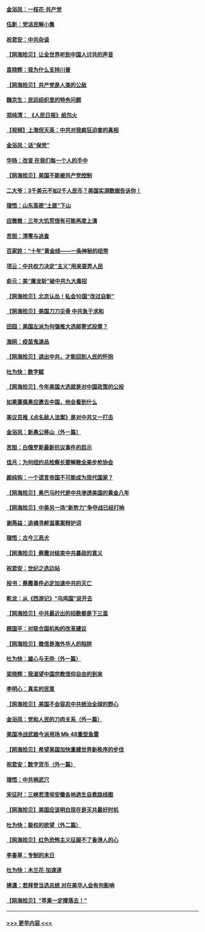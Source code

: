 #### [金浴凤：一枝花·共产党](../pages/nsc993/n12368757.md?t=09010002) 
#### [伍新：党话民解小集](../pages/nsc993/n12366907.md?t=09010002) 
#### [祝君安：中共杂谈](../pages/nsc993/n12366076.md?t=09010002) 
#### [【网海拾贝】让全世界听到中国人讨共的声音](../pages/nsc993/n12365569.md?t=09010002) 
#### [袁晓辉：我为什么支持川普](../pages/nsc993/n12362670.md?t=09010002) 
#### [【网海拾贝】共产党是人类的公敌](../pages/nsc993/n12363182.md?t=09010002) 
#### [魏京生：民运组织里的特务问题](../pages/nsc993/n12363010.md?t=09010002) 
#### [郑纯清： 《人民日报》纸包火](../pages/nsc993/n12362706.md?t=09010002) 
#### [【视频】上海倪天英：中共对我疯狂迫害的真相](../pages/nsc993/n12356341.md?t=09010002) 
#### [金浴凤：话“保党”](../pages/nsc993/n12361867.md?t=09010002) 
#### [华旸：改变 在我们每一个人的手中](../pages/nsc993/n12361774.md?t=09010002) 
#### [【网海拾贝】美国不能被共产党控制](../pages/nsc993/n12360271.md?t=09010002) 
#### [二大爷：3千美元不如2千人民币？美国实测数据告诉你！](../pages/nsc993/n12358563.md?t=09010002) 
#### [理悟：山东高密“土匪”下山](../pages/nsc993/n12358535.md?t=09010002) 
#### [应微微：三年大饥荒很有可能再度上演](../pages/nsc993/n12358523.md?t=09010002) 
#### [苦胆：清零与追查](../pages/nsc993/n12358501.md?t=09010002) 
#### [百家姓：“十年”黄金线——一条神秘的纽带](../pages/nsc993/n12358319.md?t=09010002) 
#### [项云：中共权力决定“主义”用来耍弄人民](../pages/nsc993/n12358172.md?t=09010002) 
#### [俞元：美“屠龙斩”破中共九大毒招](../pages/nsc993/n12357822.md?t=09010002) 
#### [【网海拾贝】北京认怂！私会10国“改过自新”](../pages/nsc993/n12357784.md?t=09010002) 
#### [【网海拾贝】美国刀刀见骨 中共急于求和](../pages/nsc993/n12355511.md?t=09010002) 
#### [田园：美国左派为何强推大选邮寄式投票？](../pages/nsc993/n12352963.md?t=09010002) 
#### [海网：疫苗鬼速品](../pages/nsc993/n12354438.md?t=09010002) 
#### [【网海拾贝】退出中共，才能回到人民的怀抱](../pages/nsc993/n12352634.md?t=09010002) 
#### [吐为快：数字赋](../pages/nsc993/n12352317.md?t=09010002) 
#### [【网海拾贝】今年美国大选就是对中国政策的公投](../pages/nsc993/n12350973.md?t=09010002) 
#### [如果蓬佩奥应邀去中国，他会看到什么](../pages/nsc993/n12350945.md?t=09010002) 
#### [美议员推《点名敌人法案》是对中共又一打击](../pages/nsc993/n12350765.md?t=09010002) 
#### [金浴凤：新愚公移山（外一篇）](../pages/nsc993/n12350253.md?t=09010002) 
#### [苦胆：白俄罗斯最新抗议事件的启示](../pages/nsc993/n12349989.md?t=09010002) 
#### [佳月：为何纽约总检察长要解散全美步枪协会](../pages/nsc993/n12349939.md?t=09010002) 
#### [颜纯钩：一个谎言帝国不可能成为现代国家？](../pages/nsc993/n12349898.md?t=09010002) 
#### [【网海拾贝】奥巴马时代是中共渗透美国的黄金八年](../pages/nsc993/n12349284.md?t=09010002) 
#### [【网海拾贝】中美另一场“新势力”争夺战已经打响](../pages/nsc993/n12346998.md?t=09010002) 
#### [谢燕益：追魂寻衅滋事案辩护词](../pages/nsc993/n12346892.md?t=09010002) 
#### [理悟：古今三恶犬](../pages/nsc993/n12345190.md?t=09010002) 
#### [【网海拾贝】蔡霞对结束中共暴政的意义](../pages/nsc993/n12344263.md?t=09010002) 
#### [祝君安：世纪之选边站](../pages/nsc993/n12342382.md?t=09010002) 
#### [投书：蔡霞事件必定加速中共的灭亡](../pages/nsc993/n12341881.md?t=09010002) 
#### [乾龙：从《西游记》“乌鸡国”说开去](../pages/nsc993/n12341690.md?t=09010002) 
#### [【网海拾贝】中共最近出的招数都是下三滥](../pages/nsc993/n12341593.md?t=09010002) 
#### [顾国平：对联合国机构的改革建议](../pages/nsc993/n12339928.md?t=09010002) 
#### [【网海拾贝】微信是海外华人的陷阱](../pages/nsc993/n12338868.md?t=09010002) 
#### [吐为快：雄心与无奈（外一篇）](../pages/nsc993/n12338132.md?t=09010002) 
#### [梁晓辉：我渴望中国宗教信仰自由的到来](../pages/nsc993/n12336657.md?t=09010002) 
#### [李明心：真实的民意](../pages/nsc993/n12336089.md?t=09010002) 
#### [【网海拾贝】美国不会容忍中共统治全球的野心](../pages/nsc993/n12336063.md?t=09010002) 
#### [金浴凤：党和人民的刀肉关系（外一篇）](../pages/nsc993/n12335834.md?t=09010002) 
#### [美国冷战武器今派用场 Mk 48重型鱼雷](../pages/nsc993/n12335354.md?t=09010002) 
#### [【网海拾贝】希望美国加快重建世界新秩序的步伐](../pages/nsc993/n12334224.md?t=09010002) 
#### [祝君安：数字货币（外一篇）](../pages/nsc993/n12334186.md?t=09010002) 
#### [理悟：中共祸武穴](../pages/nsc993/n12333962.md?t=09010002) 
#### [宋征时：三峡若溃坝安徽各地逃生自救路线图](../pages/nsc993/n12332450.md?t=09010002) 
#### [【网海拾贝】美国应该明白现在是灭共最好时机](../pages/nsc993/n12332313.md?t=09010002) 
#### [吐为快：极权的欲望（外二篇）](../pages/nsc993/n12332089.md?t=09010002) 
#### [【网海拾贝】红色恐怖主义征服不了香港人的心](../pages/nsc993/n12329296.md?t=09010002) 
#### [李春草：专制的末日](../pages/nsc993/n12329079.md?t=09010002) 
#### [吐为快：木兰花‧加速道](../pages/nsc993/n12327366.md?t=09010002) 
#### [拂潇：若拜登当选总统 对在美华人会有何影响](../pages/nsc993/n12295996.md?t=09010002) 
#### [【网海拾贝】“苹果一定撑落去！”](../pages/nsc993/n12326784.md?t=09010002) 

----
#### [ >>> 更早内容 <<< ](../indexes/nsc993-earlier.md)
